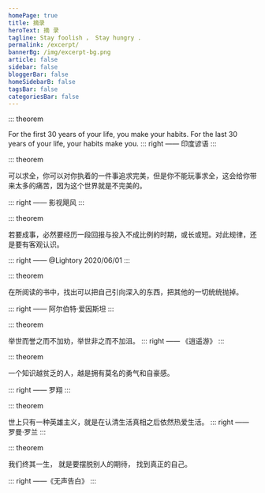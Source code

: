 ```yaml
---
homePage: true
title: 摘录
heroText: 摘 录
tagline: Stay foolish ， Stay hungry .
permalink: /excerpt/
bannerBg: /img/excerpt-bg.png
article: false
sidebar: false
bloggerBar: false
homeSidebarB: false
tagsBar: false
categoriesBar: false
---
```


::: theorem

For the first 30 years of your life, you make your habits. For the last 30 years of your life, your habits make you.
::: right
—— 印度谚语
:::

::: theorem

可以求全，你可以对你执着的一件事追求完美，但是你不能玩事求全，这会给你带来太多的痛苦，因为这个世界就是不完美的。

::: right
—— 影视飓风
:::

::: theorem

若要成事，必然要经历一段回报与投入不成比例的时期，或长或短。对此规律，还是要有客观认识。

::: right
—— @Lightory 2020/06/01
:::


::: theorem

在所阅读的书中，找出可以把自己引向深入的东西，把其他的一切统统抛掉。

::: right
—— 阿尔伯特·爱因斯坦
:::

::: theorem

举世而誉之而不加劝，举世非之而不加沮。
::: right
—— 《逍遥游》
:::



::: theorem

一个知识越贫乏的人，越是拥有莫名的勇气和自豪感。

::: right
—— 罗翔
:::



::: theorem

世上只有一种英雄主义，就是在认清生活真相之后依然热爱生活。
::: right
—— 罗曼·罗兰
:::



::: theorem

我们终其一生，
就是要摆脱别人的期待，
找到真正的自己。

::: right
——《无声告白》
:::
